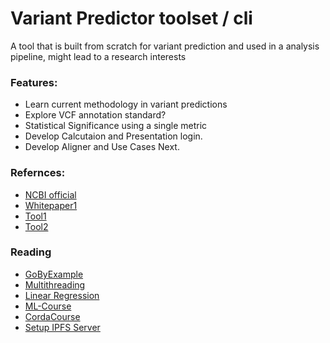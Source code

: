 # Variant Predictor toolset / cli

A tool that is built from scratch for variant prediction and used in a analysis pipeline, might lead to a research interests

### Features:

- Learn current methodology in variant predictions
- Explore VCF annotation standard?
- Statistical Significance using a single metric
- Develop Calcutaion and Presentation login.
- Develop Aligner and Use Cases Next.

### Refernces:

- [NCBI official](http://asia.ensembl.org/info/docs/tools/vep/index.html)
- [Whitepaper1](https://genomebiology.biomedcentral.com/articles/10.1186/s13059-016-0974-4)
- [Tool1](https://github.com/brentp/vcfanno)
- [Tool2](https://doc-openbio.readthedocs.io/projects/jannovar/en/master/annotate_vcf.html)

### Reading

- [GoByExample](https://gobyexample.com/variables)
- [Multithreading](https://www.youtube.com/watch?v=aDqGIhl7cdo)
- [Linear Regression](https://realpython.com/linear-regression-in-python/)
- [ML-Course](https://www.youtube.com/watch?v=NWONeJKn6kc)
- [CordaCourse](https://youtu.be/tm06GCD0XJI)
- [Setup IPFS Server](https://medium.com/coinmonks/host-a-decentralised-application-with-ipfs-and-aws-1c8e147284ce)
